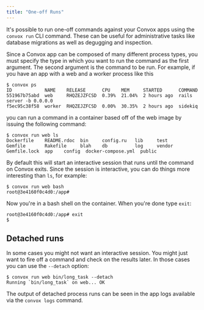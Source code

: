 ```yaml
---
title: "One-off Runs"
---
```


It's possible to run one-off commands against your Convox apps using the `convox run` CLI command. These can be useful for administrative tasks like database migrations as well as degugging and inspection.

Since a Convox app can be composed of many different process types, you must specify the type in which you want to run the command as the first argument. The second argument is the command to be run. For example, if you have an app with a web and a worker process like this

    $ convox ps
    ID            NAME    RELEASE      CPU    MEM     STARTED      COMMAND
    551967b75abd  web     RHQZEJZFCSD  0.39%  21.04%  2 hours ago  rails server -b 0.0.0.0
    f5ec95c38f58  worker  RHQZEJZFCSD  0.00%  30.35%  2 hours ago  sidekiq 

you can run a command in a container based off of the web image by issuing the following command:

    $ convox run web ls
    Dockerfile    README.rdoc  bin     config.ru   lib     test
    Gemfile       Rakefile     blah    db          log     vendor
    Gemfile.lock  app    config  docker-compose.yml  public

By default this will start an interactive session that runs until the command on Convox exits. Since the session is interactive, you can do things more interesting than `ls`, for example:

    $ convox run web bash
    root@3e4160f0c4d0:/app#

Now you're in a bash shell on the container. When you're done type `exit`:

    root@3e4160f0c4d0:/app# exit
    $

## Detached runs

In some cases you might not want an interactive session. You might just want to fire off a command and check on the results later. In those cases you can use the `--detach` option:

    $ convox run web bin/long_task --detach
    Running `bin/long_task` on web... OK

The output of detached process runs can be seen in the app logs available via the `convox logs` command.
